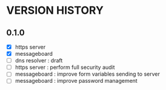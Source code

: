 # VERSION HISTORY

## 0.1.0
- [x] https server
- [x] messageboard
- [ ] dns resolver : draft
- [ ] https server : perform full security audit
- [ ] messageboard : improve form variables sending to server
- [ ] messageboard : improve password management
